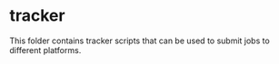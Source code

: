 tracker
====
This folder contains tracker scripts that can be used to submit jobs to
different platforms.
